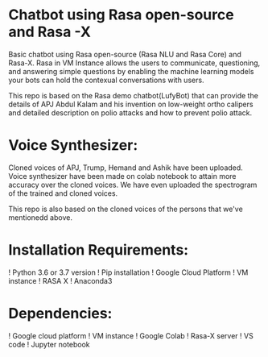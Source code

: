 # Chatbot using Rasa open-source and Rasa -X
Basic chatbot using Rasa open-source (Rasa NLU and Rasa Core) and Rasa-X. Rasa in VM Instance allows the users to communicate, questioning, and answering simple questions by enabling the machine learning models your bots can hold the contexual conversations with users.

This repo is based on the Rasa demo chatbot(LufyBot) that can provide the details of APJ Abdul Kalam and his invention on low-weight ortho calipers and detailed description on polio attacks and how to prevent polio attack.

# Voice Synthesizer:
Cloned voices of APJ, Trump, Hemand and Ashik have been uploaded. Voice synthesizer have been made on colab notebook to attain more accuracy over the cloned voices.
We have even uploaded the spectrogram of the trained and cloned voices. 

This repo is also based on the cloned voices of the persons that we've mentionedd above.

# Installation Requirements:

! Python 3.6 or 3.7 version
! Pip installation
! Google Cloud Platform
! VM instance
! RASA X
! Anaconda3

# Dependencies:

! Google cloud platform
! VM instance
! Google Colab
! Rasa-X server
! VS code
! Jupyter notebook
